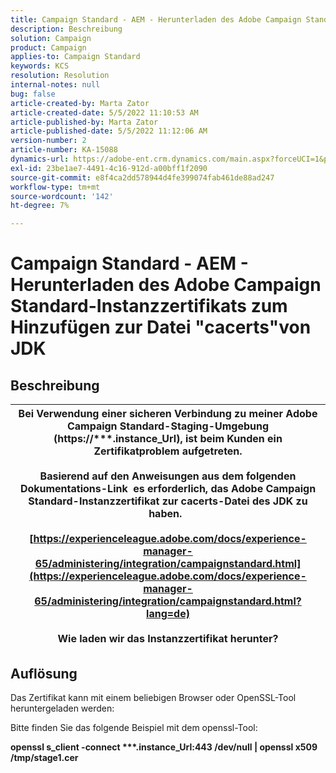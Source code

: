 ```yaml
---
title: Campaign Standard - AEM - Herunterladen des Adobe Campaign Standard-Instanzzertifikats zum Hinzufügen zur Datei "cacerts"von JDK
description: Beschreibung
solution: Campaign
product: Campaign
applies-to: Campaign Standard
keywords: KCS
resolution: Resolution
internal-notes: null
bug: false
article-created-by: Marta Zator
article-created-date: 5/5/2022 11:10:53 AM
article-published-by: Marta Zator
article-published-date: 5/5/2022 11:12:06 AM
version-number: 2
article-number: KA-15088
dynamics-url: https://adobe-ent.crm.dynamics.com/main.aspx?forceUCI=1&pagetype=entityrecord&etn=knowledgearticle&id=16f10f06-64cc-ec11-a7b5-6045bd00dbbc
exl-id: 23be1ae7-4491-4c16-912d-a00bff1f2090
source-git-commit: e8f4ca2dd578944d4fe399074fab461de88ad247
workflow-type: tm+mt
source-wordcount: '142'
ht-degree: 7%

---
```


# Campaign Standard - AEM - Herunterladen des Adobe Campaign Standard-Instanzzertifikats zum Hinzufügen zur Datei &quot;cacerts&quot;von JDK

## Beschreibung



| Bei Verwendung einer sicheren Verbindung zu meiner Adobe Campaign Standard-Staging-Umgebung (<b>https://\*\*\*.instance_Url</b>), ist beim Kunden ein Zertifikatproblem aufgetreten.<br><br>  Basierend auf den Anweisungen aus dem folgenden Dokumentations-Link &#x200B; es erforderlich, das Adobe Campaign Standard-Instanzzertifikat zur cacerts-Datei des JDK zu haben.  <br><br>[https://experienceleague.adobe.com/docs/experience-manager-65/administering/integration/campaignstandard.html](https://experienceleague.adobe.com/docs/experience-manager-65/administering/integration/campaignstandard.html?lang=de)<br><br>  Wie laden wir das Instanzzertifikat herunter? |
| --- |



## Auflösung


Das Zertifikat kann mit einem beliebigen Browser oder OpenSSL-Tool heruntergeladen werden:

Bitte finden Sie das folgende Beispiel mit dem openssl-Tool:

<b>openssl s_client -connect \*\*\*.instance_Url:443 /dev/null | openssl x509 /tmp/stage1.cer</b>
